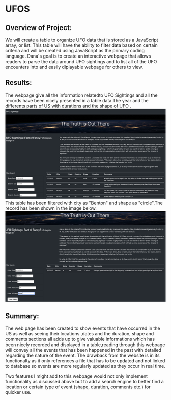 # UFOS
## Overview of Project: 
We will create a table to organize UFO data that is stored as a JavaScript array, or list. This table will have the ability to filter data based on certain criteria and will be created using JavaScript as the primary coding language.
Dana's goal is to create an interactive webpage that allows readers to parse the data around UFO sightings and to list all of the UFO encounters into and easily diplayable webpage for others to view.


## Results: 
The webpage give all the information relatedto UFO Sightings and all the records have been nicely presented in a table data.The year and the differents parts of US with durations and the shape of UFO .
![](webpage.png?raw=true)
This table has been filtered with city as "Benton" and shape as "circle".The record has been shown in the image below.
![](filter_img.png?raw=true)




## Summary:
The web page has been created  to show events that have occurred in the US as well as seeing their locations ,dates and the duration, shape and comments sections all adds up to give valuable informations which has been nicely recorded and displayed in a table,reading through this webpage will convey all the events that has  been happened in the past with detailed regarding the nature of the event. The drawback from the website is in its functionalty as it only references a file that has to be updated and not linked to database so events are more regularly updated as they occur in real time.

Two features I might add to this webpage would not only implement functionality as discussed above but to add a search engine to better find a location or certain type of event (shape, duration, comments etc.) for quicker use.
